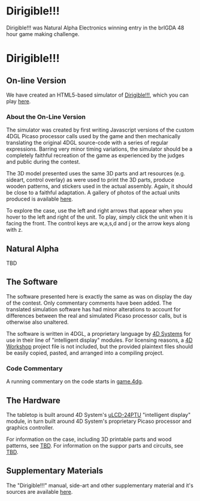 Dirigible!!!
============

Dirigible!!! was Natural Alpha Electronics winning entry in the brIGDA 48 hour game making challenge.

# Dirigible!!!

## On-line Version

We have created an HTML5-based simulator of [Dirigible!!!](http://montrose.is/dirigible "Dirigible!!!"), which you can play [here](http://montrose.is/dirigible "Dirigible!!!"). 

### About the On-Line Version

The simulator was created by first writing Javascript versions of the custom 4DGL Picaso processor calls used by the game and then mechanically translating the original 4DGL source-code with a series of regular expressions. Barring very minor timing variations, the simulator should be a completely faithful recreation of the game as experienced by the judges and public during the contest. 

The 3D model presented uses the same 3D parts and art resources (e.g. sideart, control overlay) as were used to print the 3D parts, produce wooden patterns, and stickers used in the actual assembly. Again, it should be close to a faithful adaptation. A gallery of photos of the actual units produced is available [here](http://tbd.com "TBD").

To explore the case, use the left and right arrows that appear when you hover to the left and right of the unit. To play, simply click the unit when it is facing the front. The control keys are w,a,s,d and j or the arrow keys along with z.

## Natural Alpha

TBD

## The Software

The software presented here is exactly the same as was on display the day of the contest. Only commentary comments have been added. The translated simulation software has had minor alterations to account for differences between the real and simulated Picaso processor calls, but is otherwise also unaltered.

The software is written in 4DGL, a proprietary language by [4D Systems](http://www.4dsystems.com.au/ "4D Systems") for use in their line of "intelligent display" modules. For licensing reasons, a [4D Workshop](http://www.4dsystems.com.au/product/4D_Workshop_4_IDE/ "4D-Workshop-4-IDE") project file is not included, but the provided plaintext files should be easily copied, pasted, and arranged into a compiling project.

### Code Commentary

A running commentary on the code starts in [game.4dg](http://tbd.com).

## The Hardware

The tabletop is built around 4D System's [uLCD-24PTU](http://www.4dsystems.com.au/product/uLCD_24PTU/ "uLCD-24PTU") "intelligent display" module, in turn built around 4D System's proprietary Picaso processor and graphics controller.

For information on the case, including 3D printable parts and wood patterns, see [TBD](http://tbd.com "TBD"). For information on the suppor parts and circuits, see [TBD](http://tbd.com "TBD").

## Supplementary Materials

The "Dirigible!!!" manual, side-art and other supplementary material and it's sources are available [here](http://tbd.com "TBD").
